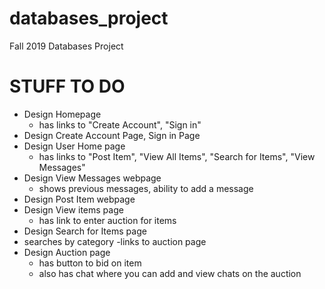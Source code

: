 # databases_project
Fall 2019 Databases Project

# STUFF TO DO
 - Design Homepage
    - has links to "Create Account", "Sign in"
 - Design Create Account Page, Sign in Page
 - Design User Home page
    - has links to "Post Item", "View All Items", "Search for Items", "View Messages"
 - Design View Messages webpage
    - shows previous messages, ability to add a message
 - Design Post Item webpage
 - Design View items page
    - has link to enter auction for items
 - Design Search for Items page
  - searches by category
  -links to auction page
 - Design Auction page
    - has button to bid on item
    - also has chat where you can add and view chats on the auction
  

